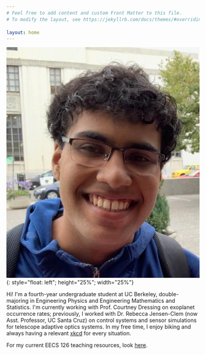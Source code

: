 ```yaml
---
# Feel free to add content and custom Front Matter to this file.
# To modify the layout, see https://jekyllrb.com/docs/themes/#overriding-theme-defaults

layout: home
---
```


![image](images/pfp.png){: style="float: left"; height="25%"; width="25%"}

Hi! I'm a fourth-year undergraduate student at UC Berkeley, double-majoring in Engineering Physics and Engineering Mathematics and Statistics. I'm currently working with Prof. Courtney Dressing on exoplanet occurrence rates; previously, I worked with Dr. Rebecca Jensen-Clem (now Asst. Professor, UC Santa Cruz) on control systems and sensor simulations for telescope adaptive optics systems. In my free time, I enjoy biking and always having a relevant [xkcd](https://xkcd.com) for every situation.

For my current EECS 126 teaching resources, look [here](eecs126.html).
